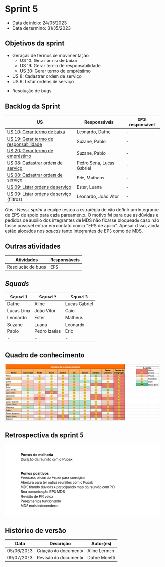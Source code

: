 # Sprint 5

- Data de início: 24/05/2023
- Data de término: 31/05/2023

## Objetivos da sprint
* Geração de termos de movimentação
    - US 10: Gerar termo de baixa
    - US 19: Gerar termo de responsabilidade
    - US 20: Gerar termo de empréstimo
* US 8: Cadastrar ordem de serviço
* US 9: Listar ordens de serviço
- Resolução de bugs

## Backlog da Sprint
|**US**|**Responsáveis**|**EPS responsável**|
|--------|-------------|-------------|
| [US 10: Gerar termo de baixa](https://github.com/fga-eps-mds/2023-1-Alectrion-DOC/issues/37)               | Leonardo, Dafne          | - |
| [US 19: Gerar termo de responsabilidade](https://github.com/fga-eps-mds/2023-1-Alectrion-DOC/issues/37)    | Suzane, Pablo            | - |
| [US 20: Gerar termo de empréstimo](https://github.com/fga-eps-mds/2023-1-Alectrion-DOC/issues/37)          | Suzane, Pablo            | - |
| [US 08: Cadastrar ordem de serviço](https://github.com/fga-eps-mds/2023-1-alectrion-doc/issues/50)         | Pedro Sena, Lucas Gabriel| - |
| [US 08: Cadastrar ordem de serviço](https://github.com/fga-eps-mds/2023-1-alectrion-doc/issues/50)         | Eric, Matheus            | - |
| [US 09: Listar ordens de serviço](https://github.com/fga-eps-mds/2023-1-Alectrion-DOC/issues/81)           | Ester, Luana             | - |
| [US 09: Listar ordens de serviço](https://github.com/fga-eps-mds/2023-1-Alectrion-DOC/issues/81) (filtros) | Leonardo, João Vitor     | - |

Obs.: Nessa *sprint* a equipe testou a estratégia de não definir um integrante de EPS de apoio para cada pareamento. O motivo foi para que as dúvidas e pedidos de auxílio dos integrantes de MDS não ficasse bloqueado caso não fosse possível entrar em contato com o "EPS de apoio". Apesar disso, ainda estão alocados nos *squads* tanto integrantes de EPS como de MDS.

## Outras atividades
|**Atividades**|**Responsáveis**|
|--------|-------------|
Resolução de bugs | EPS

## *Squads*
|**Squad 1** |**Squad 2**     |**Squad 3**|
|------------|----------------|-----------|
| Dafne      | Aline          | Lucas Gabriel
| Lucas Lima | João Vitor     | Caio
| Leonardo   | Ester          | Matheus
| Suzane     | Luana          | Leonardo
| Pablo      | Pedro Izarias  | Eric
|     -      |       -        |    -


## Quadro de conhecimento
<img src="../../assets/quadro-conhecimento/quadro-sprint5.png">

## Retrospectiva da sprint 5
<img src="../../assets/retrospectivas/retro-sprint5.png">

## Histórico de versão

|**Data**|**Descrição**|**Autor(es)**|
|--------|-------------|--------------|
| 05/06/2023 | Criação do documento | Aline Lermen |
| 09/07/2023 | Revisão do documento | Dafne Moretti |
